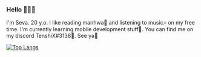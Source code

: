 ### Hello 👋👋👋
I'm Seva. 20 y.o.
I like reading manhwa📖 and listening to music🎶 on my free time.
I'm currently learning mobile development stuff📱.
You can find me on my discord TenshiX#3138🔎.
See ya🙌



[![Top Langs](https://github-readme-stats.vercel.app/api/top-langs/?username=Tenshi-X&theme=react&layout=compact)](https://github.com/Tenshi-X/)

<!--
**Tenshi-X/Tenshi-X** is a ✨ _special_ ✨ repository because its `README.md` (this file) appears on your GitHub profile.

Here are some ideas to get you started:

- 🔭 I’m currently working on ...
- 🌱 I’m currently learning ...
- 👯 I’m looking to collaborate on ...
- 🤔 I’m looking for help with ...
- 💬 Ask me about ...
- 📫 How to reach me: ...
- 😄 Pronouns: ...
- ⚡ Fun fact: ...
-->
